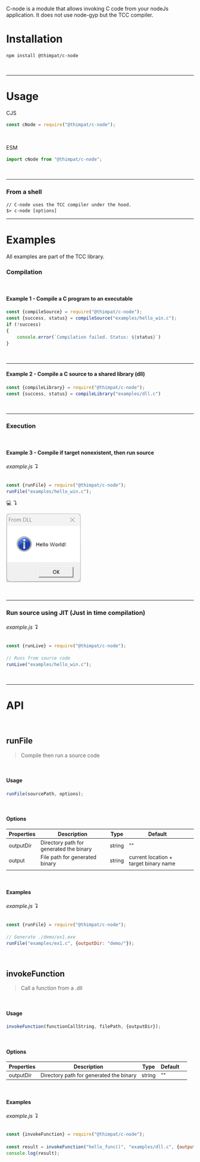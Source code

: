 
C-node is a module that allows invoking C code from your nodeJs application.
It does not use node-gyp but the TCC compiler.

# Installation

```shell
npm install @thimpat/c-node
```

<br/>

---

# Usage

CJS
```javascript
const cNode = require("@thimpat/c-node");
```

<br/>

ESM

```javascript
import cNode from "@thimpat/c-node";
```

<br/>

----

### From a shell

```shell
// C-node uses the TCC compiler under the hood.
$> c-node [options] 
```

---

# Examples

All examples are part of the TCC library.

### Compilation

<br/>

#### Example 1 - Compile a C program to an executable

```javascript
const {compileSource} = require("@thimpat/c-node");
const {success, status} = compileSource("examples/hello_win.c");
if (!success)
{
    console.error(`Compilation failed. Status: ${status}`)
}
```

<br/>

---
#### Example 2 - Compile a C source to a shared library (dll)

```javascript
const {compileLibrary} = require("@thimpat/c-node");
const {success, status} = compileLibrary("examples/dll.c")
```

<br/>

---

### Execution

<br/>

#### Example 3 - Compile if target nonexistent, then run source

###### example.js ↴
```javascript
const {runFile} = require("@thimpat/c-node");
runFile("examples/hello_win.c");
```

💻  ↴

![Message Box Hello World](https://raw.githubusercontent.com/thimpat/demos/main/c-node/images/message-box-hello-world.png)

<br/>

---

### Run source using JIT (Just in time compilation)

###### example.js ↴
```javascript
const {runLive} = require("@thimpat/c-node");

// Runs from source code
runLive("examples/hello_win.c");
```

<br/>

---

# API

<br/>

## runFile

> Compile then run a source code

<br/>

#### Usage

```javascript
runFile(sourcePath, options);
```

<br/>

#### Options

| Properties | Description                             | Type   | Default                               |     |
|------------|-----------------------------------------|--------|---------------------------------------|-----|
| outputDir  | Directory path for generated the binary | string | ""                                    |     |
| output     | File path for generated binary          | string | current location + target binary name |     |
|            |                                         |        |                                       |     |

<br/>

#### Examples

###### example.js ↴
```javascript
const {runFile} = require("@thimpat/c-node");

// Generate ./demo/ex1.exe
runFile("examples/ex1.c", {outputDir: "demo/"});
```

<br/>

## invokeFunction

> Call a function from a .dll

<br/>

#### Usage

```javascript
invokeFunction(functionCallString, filePath, {outputDir});
```

<br/>

#### Options

| Properties | Description                             | Type   | Default                               |     |
|------------|-----------------------------------------|--------|---------------------------------------|-----|
| outputDir  | Directory path for generated the binary | string | ""                                    |     |

<br/>

#### Examples

###### example.js ↴
```javascript
const {invokeFunction} = require("@thimpat/c-node");

const result = invokeFunction("hello_func()", "examples/dll.c", {outputDir: "demo/"});
console.log(result);
```

